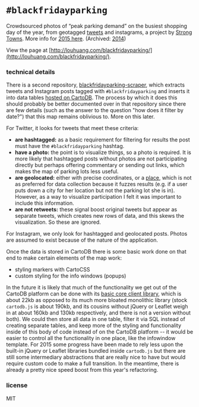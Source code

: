 `#blackfridayparking`
====================

Crowdsourced photos of “peak parking demand” on the busiest shopping day of the year, from geotagged [tweets](https://twitter.com/search?q=%23blackfridayparking) and instagrams, a project by [Strong Towns](http://www.strongtowns.org). More info for [2015 here](http://www.strongtowns.org/eventspage/2015/11/27/blackfridayparking). (Archived: [2014](http://www.strongtowns.org/journal/2014/11/24/black-friday-parking-2014-event))

View the page at [http://louhuang.com/blackfridayparking/](http://louhuang.com/blackfridayparking/).

### technical details

There is a second repository, [blackfridayparking-scraper](https://github.com/louh/blackfridayparking-scraper), which extracts tweets and Instagram posts tagged with `#blackfridayparking` and inserts it into data tables [hosted on CartoDB](https://lou.cartodb.com/). The process by which it does this should probably be better documented over in that repository since there are few details (such as the answer to the question "how does it filter by date?") that this map remains oblivious to. More on this later.

For Twitter, it looks for tweets that meet these criteria:

- **are hashtagged:** as a basic requirement for filtering for results the post must have the `#blackfridayparking` hashtag.
- **have a photo:** the point is to visualize things, so a photo is required. It is more likely that hashtagged posts without photos are not participating directly but perhaps offering commentary or sending out links, which makes the map of parking lots less useful.
- **are geolocated:** either with precise coordinates, or a [place](https://dev.twitter.com/overview/api/places), which is not as preferred for data collection because it fuzzes results (e.g. if a user puts down a city for her location but not the parking lot she is in). However, as a way to visualize participation I felt it was important to include this information.
- **are not retweets:** these signal boost original tweets but appear as separate tweets, which creates new rows of data, and this skews the visualization. So these are ignored.

For Instagram, we only look for hashtagged and geolocated posts. Photos are assumed to exist because of the nature of the application.

Once the data is stored in CartoDB there is some basic work done on that end to make certain elements of the map work:

- styling markers with CartoCSS
- custom styling for the info windows (popups)

In the future it is likely that much of the functionality we get out of the CartoDB platform can be done with its [basic core client library](https://github.com/CartoDB/cartodb.js/blob/develop/doc/core_api.md), which is about 22kb as opposed to its much more bloated monolithic library (stock `cartodb.js` is about 190kb, and its cousins without jQuery or Leaflet weigh in at about 160kb and 130kb respectively, and there is not a version without both). We could then store all data in one table, filter it via SQL instead of creating separate tables, and keep more of the styling and functionality inside of this body of code instead of on the CartoDB platform -- it would be easier to control all the functionality in one place, like the infowindow template. For 2015 some progress have been made to rely less upon the built-in jQuery or Leaflet libraries bundled inside `cartodb.js` but there are still some intermediary abstractions that are really nice to have but would require custom code to make a full transition. In the meantime, there is already a pretty nice speed boost from this year's refactoring.



### license

MIT
